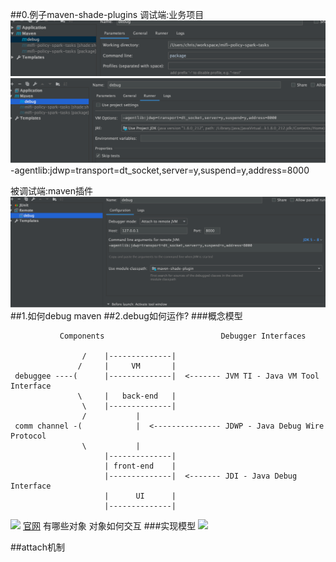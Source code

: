 ##0.例子maven-shade-plugins
调试端:业务项目
![](.maven_images/ac23dbbb.png)
![](.maven_images/cc82b4de.png)
-agentlib:jdwp=transport=dt_socket,server=y,suspend=y,address=8000

被调试端:maven插件
![](.maven_images/fbc8c596.png)
##1.如何debug maven
[](https://shengulong.github.io/blog/2019/07/23/maven%E6%8F%92%E4%BB%B6%E8%B0%83%E8%AF%95%E6%96%B9%E6%B3%95/)
##2.debug如何运作?
###概念模型
```
           Components                          Debugger Interfaces

                /    |--------------|
               /     |     VM       |
 debuggee ----(      |--------------|  <------- JVM TI - Java VM Tool Interface
               \     |   back-end   |
                \    |--------------|
                /           |
 comm channel -(            |  <--------------- JDWP - Java Debug Wire Protocol
                \           |
                     |--------------|
                     | front-end    |
                     |--------------|  <------- JDI - Java Debug Interface
                     |      UI      |
                     |--------------|
```
![](https://upload-images.jianshu.io/upload_images/3763302-eb66d4f25896a07d.png)
[官网](https://docs.oracle.com/javase/8/docs/technotes/guides/jpda/architecture.html)
有哪些对象
对象如何交互
###实现模型
[](https://younghz.github.io/java-debug-architecture)
![](https://younghz.github.io/resource/java_debug/jdwp.jpg)
[](https://www.jianshu.com/p/86ec47435cfc)

##attach机制


